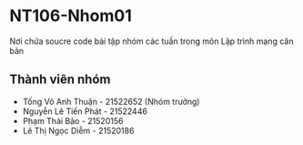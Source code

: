 # NT106-Nhom01
Nơi chứa soucre code bài tập nhóm các tuần trong môn Lập trình mạng căn bản
## Thành viên nhóm
- Tống Võ Anh Thuận - 21522652 (Nhóm trưởng)
- Nguyễn Lê Tiến Phát - 21522446
- Phạm Thái Bảo - 21520156
- Lê Thị Ngọc Diễm - 21520186
